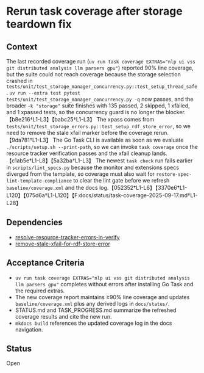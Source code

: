 # Rerun task coverage after storage teardown fix

## Context
The last recorded coverage run (`uv run task coverage EXTRAS="nlp ui vss git
distributed analysis llm parsers gpu"`) reported 90% line coverage, but the
suite could not reach coverage because the storage selection crashed in
`tests/unit/test_storage_manager_concurrency.py::test_setup_thread_safe`.
`uv run --extra test pytest tests/unit/test_storage_manager_concurrency.py -q`
now passes, and the broader `-k "storage"` suite finishes with 135 passed, 2
skipped, 1 xfailed, and 1 xpassed tests, so the concurrency guard is no longer
the blocker. 【b8e216†L1-L3】【babc25†L1-L3】 The xpass comes from
`tests/unit/test_storage_errors.py::test_setup_rdf_store_error`, so we need to
remove the stale xfail marker before the coverage rerun. 【9da781†L1-L3】 The Go
Task CLI is available as soon as we evaluate `./scripts/setup.sh --print-path`,
so we can invoke `task coverage` once the resource tracker verification passes
and the xfail cleanup lands. 【c1ab5e†L1-L8】【5a32ba†L1-L3】 The newest
`task check` run fails earlier in `scripts/lint_specs.py` because the monitor and
extensions specs diverged from the template, so coverage must also wait for
`restore-spec-lint-template-compliance` to clear the lint gate before we refresh
`baseline/coverage.xml` and the docs log.【052352†L1-L6】【3370e6†L1-L120】【075d6a†L1-L120】【F:docs/status/task-coverage-2025-09-17.md†L1-L28】

## Dependencies
- [resolve-resource-tracker-errors-in-verify](resolve-resource-tracker-errors-in-verify.md)
- [remove-stale-xfail-for-rdf-store-error](remove-stale-xfail-for-rdf-store-error.md)

## Acceptance Criteria
- `uv run task coverage EXTRAS="nlp ui vss git distributed analysis llm parsers gpu"`
  completes without errors after installing Go Task and the required extras.
- The new coverage report maintains ≥90% line coverage and updates
  `baseline/coverage.xml` plus any derived logs in `docs/status/`.
- STATUS.md and TASK_PROGRESS.md summarize the refreshed coverage results and
  cite the new run.
- `mkdocs build` references the updated coverage log in the docs navigation.

## Status
Open

